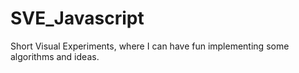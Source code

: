 # SVE_Javascript
Short Visual Experiments, where I can have fun implementing some algorithms and ideas.

